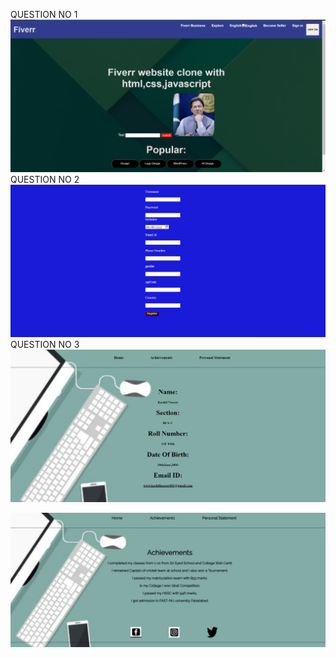 QUESTION NO 1
![alt text](image.png)
QUESTION NO 2
![alt text](image-1.png)
QUESTION NO 3
![alt text](image-2.png)

![alt text](image-3.png)
